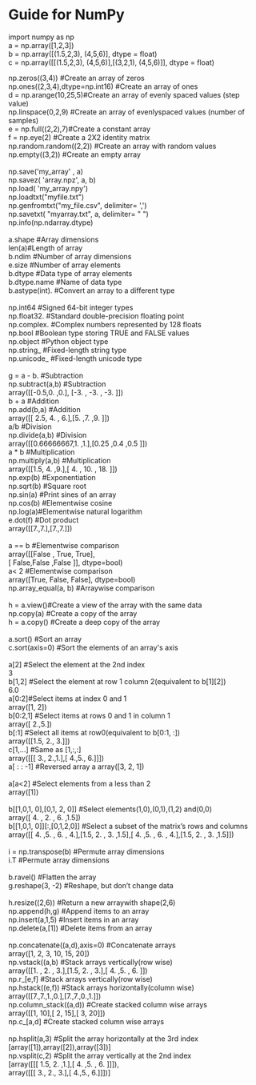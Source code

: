 # Guide for NumPy
import numpy as np</br>
a = np.array([1,2,3])</br>
b = np.array([(1.5,2,3), (4,5,6)], dtype = float)</br>
c = np.array([[(1.5,2,3), (4,5,6)],[(3,2,1), (4,5,6)]], dtype = float)</br>

np.zeros((3,4)) #Create an array of zeros</br>
np.ones((2,3,4),dtype=np.int16) #Create an array of ones</br>
d = np.arange(10,25,5)#Create an array of evenly spaced values (step value)</br>
np.linspace(0,2,9) #Create an array of evenlyspaced values (number of samples)</br>
e = np.full((2,2),7)#Create a constant array</br>
f = np.eye(2) #Create a 2X2 identity matrix</br>
np.random.random((2,2)) #Create an array with random values</br>
np.empty((3,2)) #Create an empty array</br>
</br>
np.save('my_array' , a)</br>
np.savez( 'array.npz', a, b)</br>
np.load( 'my_array.npy')</br>
np.loadtxt("myfile.txt")</br>
np.genfromtxt("my_file.csv", delimiter= ',')</br>
np.savetxt( "myarray.txt", a, delimiter= " ")</br>
np.info(np.ndarray.dtype)</br>
</br>
a.shape #Array dimensions</br>
len(a)#Length of array</br>
b.ndim #Number of array dimensions</br>
e.size #Number of array elements</br>
b.dtype  #Data type of array elements</br>
b.dtype.name  #Name of data type</br>
b.astype(int). #Convert an array to a different type</br>
</br>
np.int64 #Signed 64-bit integer types</br>
np.float32. #Standard double-precision floating point</br>
np.complex. #Complex numbers represented by 128 floats</br>
np.bool  #Boolean type storing TRUE and FALSE values</br>
np.object #Python object type</br>
np.string_ #Fixed-length string type</br>
np.unicode_ #Fixed-length unicode type</br>
</br>
g = a - b. #Subtraction</br>
np.subtract(a,b) #Subtraction</br>
  array([[-0.5,0. ,0.], [-3. , -3. , -3. ]])</br>
b + a #Addition </br>
np.add(b,a) #Addition</br> 
  array([[ 2.5, 4. , 6.],[5. ,7. ,9. ]])</br>
a/b #Division </br>
np.divide(a,b) #Division </br>
 array([[0.66666667,1. ,1.],[0.25 ,0.4 ,0.5 ]])</br>
a * b #Multiplication </br>
np.multiply(a,b) #Multiplication </br>
  array([[1.5, 4. ,9.],[ 4. , 10. , 18. ]])</br>
np.exp(b) #Exponentiation</br>
np.sqrt(b) #Square root</br>
np.sin(a)  #Print sines of an array</br>
np.cos(b) #Elementwise cosine</br>
np.log(a)#Elementwise natural logarithm</br>
e.dot(f) #Dot product </br>
 array([[7.,7.],[7.,7.]])</br>
</br>
a == b #Elementwise comparison</br>
 array([[False , True, True],</br>
             [ False,False ,False ]], dtype=bool)</br>
a< 2 #Elementwise comparison</br>
   array([True, False, False], dtype=bool)</br>
np.array_equal(a, b) #Arraywise comparison</br>
</br>
h = a.view()#Create a view of the array with the same data</br>
np.copy(a) #Create a copy of the array</br>
h = a.copy() #Create a deep copy of the array</br>
</br>
a.sort() #Sort an array</br>
c.sort(axis=0) #Sort the elements of an array's axis</br>
</br>
a[2] #Select the element at the 2nd index</br>
  3</br>
b[1,2] #Select the element at row 1 column 2(equivalent to b[1][2])</br>
  6.0</br>
a[0:2]#Select items at index 0 and 1</br>
 array([1, 2])</br>
b[0:2,1] #Select items at rows 0 and 1 in column 1</br>
  array([ 2.,5.])</br>
b[:1] #Select all items at row0(equivalent to b[0:1, :])</br>
  array([[1.5, 2., 3.]])</br>
c[1,...] #Same as [1,:,:]</br>
 array([[[ 3., 2.,1.],[ 4.,5., 6.]]])</br>
a[ : : -1] #Reversed array a array([3, 2, 1])</br>
</br>
a[a<2] #Select elements from a less than 2</br>
 array([1])</br>
</br>
b[[1,0,1, 0],[0,1, 2, 0]] #Select elements(1,0),(0,1),(1,2) and(0,0)</br>
  array([ 4. , 2. , 6. ,1.5])</br>
b[[1,0,1, 0]][:,[0,1,2,0]] #Select a subset of the matrix’s rows and columns</br>
 array([[ 4. ,5. , 6. , 4.],[1.5, 2. , 3. ,1.5],[ 4. ,5. , 6. , 4.],[1.5, 2. , 3. ,1.5]])</br>
</br>
i = np.transpose(b) #Permute array dimensions</br>
i.T #Permute array dimensions</br>
</br>
b.ravel() #Flatten the array</br>
g.reshape(3, -2) #Reshape, but don’t change data</br>
</br>
h.resize((2,6)) #Return a new arraywith shape(2,6)</br>
np.append(h,g) #Append items to an array</br>
np.insert(a,1,5)  #Insert items in an array</br>
np.delete(a,[1])  #Delete items from an array</br>
</br>
np.concatenate((a,d),axis=0) #Concatenate arrays</br>
 array([1, 2, 3, 10, 15, 20])</br>
np.vstack((a,b) #Stack arrays vertically(row wise)</br>
 array([[1. , 2. , 3.],[1.5, 2. , 3.],[ 4. ,5. , 6. ]])</br>
np.r_[e,f] #Stack arrays vertically(row wise)</br>
np.hstack((e,f)) #Stack arrays horizontally(column wise)</br>
 array([[7.,7.,1.,0.],[7.,7.,0.,1.]])</br>
np.column_stack((a,d)) #Create stacked column wise arrays</br>
 array([[1, 10],[ 2, 15],[ 3, 20]])</br>
np.c_[a,d] #Create stacked column wise arrays</br>
</br>
np.hsplit(a,3) #Split the array horizontally at the 3rd index</br>
  [array([1]),array([2]),array([3])]</br>
np.vsplit(c,2) #Split the array vertically at the 2nd index</br>
  [array([[[ 1.5, 2. ,1.],[ 4. ,5. , 6. ]]]),</br>
   array([[[ 3., 2., 3.],[ 4.,5., 6.]]])]</br>
